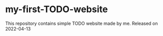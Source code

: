 # my-first-TODO-website
This repository contains simple TODO website made by me. Released on 2022-04-13
